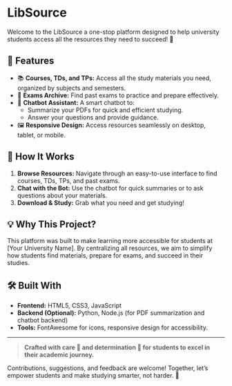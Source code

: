 # LibSource


Welcome to the LibSource a one-stop platform designed to help university students access all the resources they need to succeed! 🚀

## 🌟 Features
- 📚 **Courses, TDs, and TPs:** Access all the study materials you need, organized by subjects and semesters.
- 📝 **Exams Archive:** Find past exams to practice and prepare effectively.
- 🤖 **Chatbot Assistant:** A smart chatbot to:
  - Summarize your PDFs for quick and efficient studying.
  - Answer your questions and provide guidance.
- 🖼️ **Responsive Design:** Access resources seamlessly on desktop, tablet, or mobile.

## 🚀 How It Works
1. **Browse Resources:** Navigate through an easy-to-use interface to find courses, TDs, TPs, and past exams.
2. **Chat with the Bot:** Use the chatbot for quick summaries or to ask questions about your materials.
3. **Download & Study:** Grab what you need and get studying!

## 💡 Why This Project?
This platform was built to make learning more accessible for students at [Your University Name]. By centralizing all resources, we aim to simplify how students find materials, prepare for exams, and succeed in their studies.

## 🛠️ Built With
- **Frontend:** HTML5, CSS3, JavaScript
- **Backend (Optional):** Python, Node.js (for PDF summarization and chatbot backend)
- **Tools:** FontAwesome for icons, responsive design for accessibility.

---

> **Crafted with care 🎨 and determination 💪 for students to excel in their academic journey.**

Contributions, suggestions, and feedback are welcome! Together, let’s empower students and make studying smarter, not harder. 🎉

